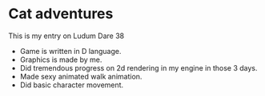 # Cat adventures

This is my entry on Ludum Dare 38

* Game is written in D language.
* Graphics is made by me.
* Did tremendous progress on 2d rendering in my engine in those 3 days.
* Made sexy animated walk animation.
* Did basic character movement.


